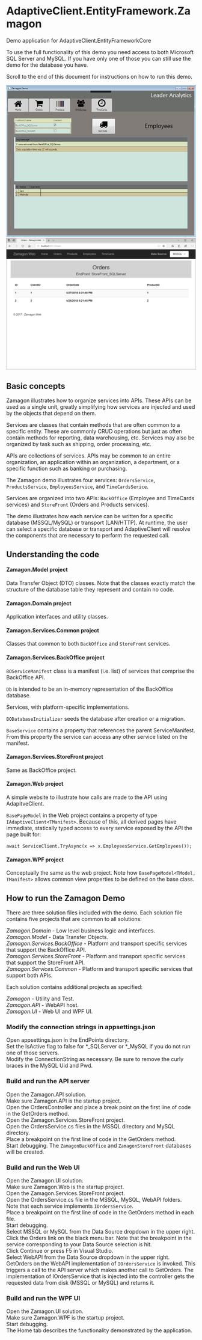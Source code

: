 # AdaptiveClient.EntityFramework.Zamagon
Demo application for AdaptiveClient.EntityFrameworkCore

To use the full functionality of this demo you need access to both Microsoft SQL Server and MySQL.  If you have only one of those you can still use the demo for the database you have.  

Scroll to the end of this document for instructions on how to run this demo.


![WPF UI](https://raw.githubusercontent.com/leaderanalytics/AdaptiveClient.EntityFramework.Zamagon/master/WPF_UI.png)
![WEB UI](https://raw.githubusercontent.com/leaderanalytics/AdaptiveClient.EntityFramework.Zamagon/master/Web_UI.png)


## Basic concepts

Zamagon illustrates how to organize services into APIs.  These APIs can be used as a single unit, greatly simplifying how services are injected and used by the objects that depend on them.

Services are classes that contain methods that are often common to a specific entity.  These are commonly CRUD operations but just as often contain methods for reporting, data warehousing, etc.  Services may also be organized by task such as shipping, order processing, etc.

APIs are collections of services.  APIs may be common to an entire organization, an application within an organization, a department, or a specific function such as banking or purchasing.

The Zamagon demo illustrates four services:  `OrdersService`, `ProductsService`, `EmployeesService`, and `TimeCardsSerice`.

Services are organized into two APIs:  `BackOffice` (Employee and TimeCards services) and `StoreFront` (Orders and Products services).

The demo illustrates how each service can be written for a specific database (MSSQL/MySQL) or transport (LAN/HTTP).  At runtime, the user can select a specific database or transport and AdaptiveClient will resolve the components that are necessary to perform the requested call.


## Understanding the code

#### Zamagon.Model project

Data Transfer Object (DTO) classes.  Note that the classes exactly match the structure of the database table they represent and contain no code.

#### Zamagon.Domain project

Application interfaces and utility classes.  

#### Zamagon.Services.Common project

Classes that common to both `BackOffice` and `StoreFront` services.


#### Zamagon.Services.BackOffice project

`BOServiceManifest` class is a manifest (i.e. list) of services that comprise the BackOffice API.

`Db` is intended to be an in-memory representation of the BackOffice database.

Services, with platform-specific implementations.

`BODatabaseInitializer` seeds the database after creation or a migration.

`BaseService` contains a property that references the parent ServiceManifest.  From this property the service can access any other service listed on the manifest.


#### Zamagon.Services.StoreFront project

Same as BackOffice project.

#### Zamagon.Web project

A simple website to illustrate how calls are made to the API using AdapitveClient.

`BasePageModel` in the Web project contains a property of type `IAdaptiveClient<TManifest>`.  Because of this, all derived pages have immediate, statically typed access to every service exposed by the API the page built for:

    await ServiceClient.TryAsync(x => x.EmployeesService.GetEmployees());

#### Zamagon.WPF project


Conceptually the same as the web project.  Note how `BasePageModel<TModel, TManifest>` allows common view properties to be defined on the base class.

## How to run the Zamagon Demo

There are three solution files included with the demo.
Each solution file contains five projects that are common to all solutions:

*Zamagon.Domain* - Low level business logic and interfaces.  
*Zamagon.Model* - Data Transfer Objects.  
*Zamagon.Services.BackOffice*  - Platform and transport specific services that support the BackOffice API.  
*Zamagon.Services.StoreFront* - Platform and transport specific services that support the StoreFront API.  
*Zamagon.Services.Common* - Platform and transport specific services that support both APIs.  

Each solution contains additional projects as specified:

*Zamagon* - Utility and Test.  
*Zamagon.API* - WebAPI host.  
*Zamagon.UI* - Web UI and WPF UI.  


### Modify the connection strings in appsettings.json
Open appsettings.json in the EndPoints directory.  
Set the IsActive flag to false for *_SQLServer or *_MySQL if you do not run one of those servers.  
Modify the ConnectionString as necessary.  Be sure to remove the curly braces in the MySQL Uid and Pwd.  

### Build and run the API server
Open the Zamagon.API solution.  
Make sure Zamagon.API is the startup project.  
Open the OrdersController and place a break point on the first line of code in the GetOrders method.  
Open the Zamagon.Services.StoreFront project.   
Open the OrdersService.cs files in the MSSQL directory and MySQL directory.  
Place a breakpoint on the first line of code in the GetOrders method.  
Start debugging.  The `ZamagonBackOffice` and `ZamagonStoreFront` databases will be created.  

### Build and run the Web UI
Open the Zamagon.UI solution.  
Make sure Zamagon.Web is the startup project.  
Open the Zamagon.Services.StoreFront project.   
Open the OrdersService.cs file in the MSSQL, MySQL, WebAPI folders.  
Note that each service implements `IOrdersService`.  
Place a breakpoint on the first line of code in the GetOrders method in each file.  
Start debugging.   
Select MSSQL or MySQL from the Data Source dropdown in the upper right.  
Click the Orders link on the black menu bar. Note that the breakpoint in the service corresponding to your Data Source selection is hit.  
Click Continue or press F5 in Visual Studio.  
Select WebAPI from the Data Source dropdown in the upper right.  
GetOrders on the WebAPI implementation of `IOrdersService` is invoked.  This triggers a call to the API server which makes another call to GetOrders.  The implementation of IOrdersService that is injected into the controller gets the requested data from disk (MSSQL or MySQL) and returns it.


### Build and run the WPF UI
Open the Zamagon.UI solution.  
Make sure Zamagon.WPF is the startup project.  
Start debugging.   
The Home tab describes the functionality demonstrated by the application.

